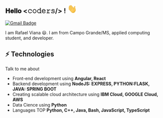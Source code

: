 

<h2> 𝐇𝐞𝐥𝐥𝐨 <𝚌𝚘𝚍𝚎𝚛𝚜/> ! <img src="https://raw.githubusercontent.com/ABSphreak/ABSphreak/master/gifs/Hi.gif" width="30px"></h2>

<!-- 
<div align="center">
    	<img src="https://brunobach.herokuapp.com/image">
</div>
-->
<!-- 
<img align='right' src='https://user-images.githubusercontent.com/5713670/87202985-820dcb80-c2b6-11ea-9f56-7ec461c497c3.gif' width='200"'>
 [![Linkedin Badge](https://img.shields.io/badge/-brunobach-blue?style=flat-square&logo=Linkedin&logoColor=white&link=https://www.linkedin.com/in/bruno-bach/)](https://www.linkedin.com/in/bruno-bach/) [![Outlook Badge](https://img.shields.io/badge/-brunobach_sl-informational?style=flat-square&labelColor=9&logo=Microsoft-
 [![Whatsapp Badge](https://img.shields.io/badge/-Whatsapp-4CA143?style=flat-square&labelColor=4CA143&logo=whatsapp&logoColor=white&link=https://api.whatsapp.com/send?phone=5551980642399&text=Olá!)](https://api.whatsapp.com/send?phone=5551980642399&text=Olá!)
[![Telegram Badge](https://img.shields.io/badge/-Telegram-1ca0f1?style=flat-square&labelColor=1ca0f1&logo=telegram&logoColor=white&link=https://t.me/brunobach)](https://t.me/brunobach) -->


[![Gmail Badge](https://img.shields.io/badge/-rafael.viana-c14438?style=flat-square&logo=Gmail&logoColor=white&link=mailto:rafaelgov95@gmail.com)](mailto:rafaelgov95@gmail.com)

I am Rafael Viana 😃. I am from Campo Grande/MS, applied computing student, and developer.
## ⚡ Technologies
Talk to me about
- Front-end development using **Angular, React**
- Backend development using **NodeJS: EXPRESS, PYTHON:FLASK, JAVA: SPRING BOOT**
- Creating scalable cloud architecture using **IBM Cloud, GOOGLE Cloud, AWS**
- Data Cience using **Python**
- Languages TOP **Python, C++, Java, Bash, JavaScript, TypeScript**


